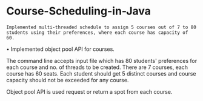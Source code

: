 # Course-Scheduling-in-Java

	Implemented multi-threaded schedule to assign 5 courses out of 7 to 80 students using their preferences, where each course has capacity of 60.
•	Implemented object pool API for courses.

The command line accepts input file which has 80 students' preferences for each course and no. of threads to be created.
There are 7 courses, each course has 60 seats. Each student should get 5 distinct courses and course capacity should not be exceeded for any course.

Object pool API is used request or return a spot from each course.
